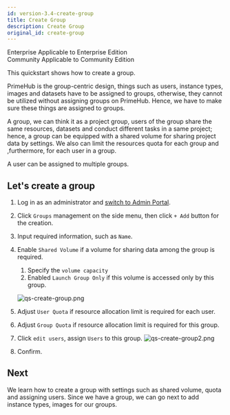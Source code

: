 ```yaml
---
id: version-3.4-create-group
title: Create Group
description: Create Group
original_id: create-group
---
```


<div class="label-sect">
  <div class="ee-only tooltip">Enterprise
    <span class="tooltiptext">Applicable to Enterprise Edition</span>
  </div>
  <div class="ce-only tooltip">Community
    <span class="tooltiptext">Applicable to Community Edition</span>
  </div>
</div>

This quickstart shows how to create a group.

PrimeHub is the group-centric design, things such as users, instance types, images and datasets have to be assigned to groups, otherwise, they cannot be utilized without assigning groups on PrimeHub. Hence, we have to make sure these things are assigned to groups.

A group, we can think it as a project group, users of the group share the same resources, datasets and conduct different tasks in a same project; hence, a group can be equipped with a shared volume for sharing project data by settings. We also can limit the resources quota for each group and ,furthermore, for each user in a group.

A user can be assigned to multiple groups.

## Let's create a group

1. Log in as an administrator and [switch to Admin Portal](login-portal-admin).

2. Click `Groups` management on the side menu, then click `+ Add` button for the creation.

3. Input required information, such as `Name`.

4. Enable `Shared Volume` if a volume for sharing data among the group is required.
   1. Specify the `volume capacity`
   2. Enabled `Launch Group Only` if this volume is accessed only by this group.

   ![qs-create-group.png](assets/jobsub-tt-p1-1.png)

5. Adjust `User Quota` if resource allocation limit is required for each user.

6. Adjust `Group Quota` if resource allocation limit is required for this group.

7. Click `edit users`, assign `Users` to this group.
    ![qs-create-group2.png](assets/qs-create-group2.png)

8. Confirm.

## Next

We learn how to create a group with settings such as shared volume, quota and assigning users. Since we have a group, we can go next to add instance types, images for our groups.
